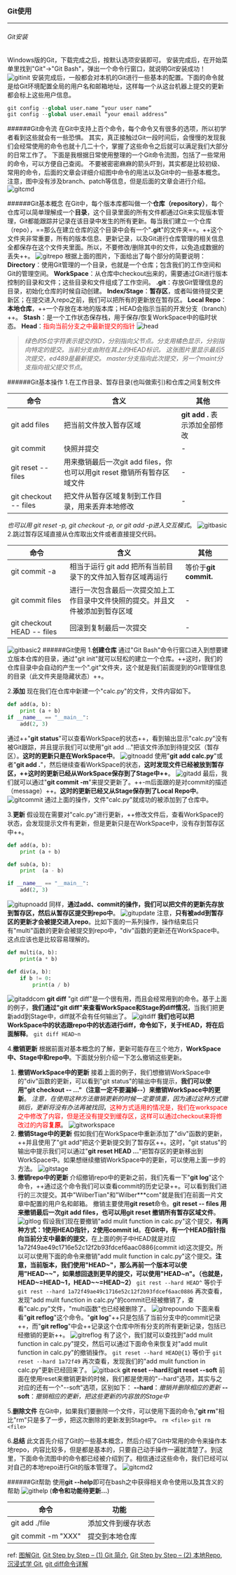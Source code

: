 ### Git使用
***
###### Git安装
Windows版的Git，下载完成之后，按默认选项安装即可。
安装完成后，在开始菜单里找到"Git"->"Git Bash"，弹出一个命令行窗口，就说明Git安装成功！
![gitinit](http://images.cnblogs.com/cnblogs_com/prayjourney/1041349/o_gitinit.png)
安装完成后，一般都会对本机的Git进行一些基本的配置。下面的命令就是给Git环境配置全局的用户名和邮箱地址，这样每一个从这台机器上提交的更新都会标上这些用户信息。

```python
git config --global user.name “your user name”
git config --global user.email “your email address”
```

######Git命令流
在Git中支持上百个命令，每个命令又有很多的选项，所以初学者看到这些就会有一些恐惧。
其实，真正接触过Git一段时间后，会慢慢的发现我们会经常使用的命令也就十几二十个，掌握了这些命令之后就可以满足我们大部分的日常工作了。
下面是我根据日常使用整理的一个Git命令流图，包括了一些常用的命令，可以方便自己查阅。
不要被密密麻麻的箭头吓到，其实都是比较初级、常用的命令，后面的文章会详细介绍图中命令的用法以及Git中的一些基本概念。注意，图中没有涉及branch、patch等信息，但是后面的文章会进行介绍。
![gitcmd](http://images.cnblogs.com/cnblogs_com/prayjourney/1041349/o_gitcmd.png)


######Git基本概念
在Git中，每个版本库都叫做一个**仓库（repository）**，每个仓库可以简单理解成一个**目录**，这个目录里面的所有文件都通过Git来实现版本管理，Git都能跟踪并记录在该目录中发生的所有更新。每当我们建立一个仓库（repo），==那么在建立仓库的这个目录中会有一个"**.git**"的文件夹==。++这个文件夹非常重要，所有的版本信息、更新记录，以及Git进行仓库管理的相关信息全都保存在这个文件夹里面。所以，不要修改/删除其中的文件，以免造成数据的丢失++。
![gitrepo](http://images.cnblogs.com/cnblogs_com/prayjourney/1041349/o_gitrepo.png)
根据上面的图片，下面给出了每个部分的简要说明：
**Directory**：使用Git管理的一个目录，也就是一个仓库；包含我们的工作空间和Git的管理空间。
**WorkSpace**：从仓库中checkout出来的，需要通过Git进行版本控制的目录和文件；这些目录和文件组成了工作空间。
**.git**：存放Git管理信息的目录，初始化仓库的时候自动创建。
**Index/Stage**：**暂存区**，或者叫做待提交更新区；在提交进入repo之前，我们可以把所有的更新放在暂存区。
**Local Repo**：**本地仓库**，++一个存放在本地的版本库；HEAD会指示当前的开发分支（branch）++。
**Stash**：是一个工作状态保存栈，用于保存/恢复WorkSpace中的临时状态。
**Head**：<font color="red">指向当前分支之中最新提交的指针</font>
![head](http://images.cnblogs.com/cnblogs_com/prayjourney/1041349/o_head.png)
>*绿色的5位字符表示提交的ID，分别指向父节点。分支用橘色显示，分别指向特定的提交。当前分支由附在其上的HEAD标识。 这张图片里显示最后5次提交，ed489是最新提交。 master分支指向此次提交，另一个maint分支指向祖父提交节点*。

######Git基本操作
1.在工作目录、暂存目录(也叫做索引)和仓库之间复制文件

| 命令 | 含义 | 其他 |
|--------|--------|--------|
|  git add files  |  把当前文件放入暂存区域  |  **git add .** 表示添加全部修改   |
|  git commit     |  快照并提交            |  -  |
|  git reset -- files    | 用来撤销最后一次git add files，你也可以用git reset 撤销所有暂存区域文件|  -  |
|  git checkout -- files | 把文件从暂存区域复制到工作目录，用来丢弃本地修改|  -  |
*也可以用 git reset -p, git checkout -p, or git add -p进入交互模式*。
![gitbasic](http://images.cnblogs.com/cnblogs_com/prayjourney/1041349/o_gitbasic.png)
2.跳过暂存区域直接从仓库取出文件或者直接提交代码。

| 命令 | 含义 | 其他 |
|--------|--------|--------|
|git commit -a |相当于运行 git add 把所有当前目录下的文件加入暂存区域再运行|等价于**git commit.**|
|git commit files| 进行一次包含最后一次提交加上工作目录中文件快照的提交。并且文件被添加到暂存区域|  -  |
|git checkout HEAD -- files | 回滚到复制最后一次提交|  -  |
![gitbasic2](http://images.cnblogs.com/cnblogs_com/prayjourney/1041349/o_gitbasic2.png)
######Git使用
1.**创建仓库**
通过"Git Bash"命令行窗口进入到想要建立版本仓库的目录，通过"git init"就可以轻松的建立一个仓库。++这时，我们的仓库目录中会自动的产生一个".git"文件夹，这个就是我们前面提到的Git管理信息的目录（此文件夹是隐藏状态）++。

2.**添加**
现在我们在仓库中新建一个"calc.py"的文件，文件内容如下。
```python
def add(a, b):
    print (a + b)
if __name__ == "__main__":
    add(2, 3)
```
通过++"**git status**"可以查看WorkSpace的状态++，看到输出显示"calc.py"没有被Git跟踪，并且提示我们可以使用"git add <file>..."把该文件添加到待提交区（暂存区）。**这时的更新只是在WorkSpace中**。
![gitnoadd](http://images.cnblogs.com/cnblogs_com/prayjourney/1041349/o_gitnoadd.png)
使用"**git add calc.py**"或者"**git add .**"，然后继续查看WorkSpace的状态，**这时发现文件已经被放到暂存区，++这时的更新已经从WorkSpace保存到了Stage中++**。
![gitadd](http://images.cnblogs.com/cnblogs_com/prayjourney/1041349/o_gitadd.png)
最后，我们就可以通过"**git commit -m**"来提交更新了。++-m后面跟的是对commit的描述（message）++。**这时的更新已经又从Stage保存到了Local Repo中**。
![gitcommit](http://images.cnblogs.com/cnblogs_com/prayjourney/1041349/o_gitcommit.png)
通过上面的操作，文件"calc.py"就成功的被添加到了仓库中。

3.**更新**
假设现在需要对"calc.py"进行更新，++修改文件后，查看WorkSpace的状态，会发现提示文件有更新，但是更新只是在WorkSpace中，没有存到暂存区中++。
```python
def add(a, b):
    print (a + b)

def sub(a, b):
    print  (a - b)

if __name__ == "__main__":
    add(2, 3)
```
![gitupnoadd](http://images.cnblogs.com/cnblogs_com/prayjourney/1041349/o_gitupnoadd.png)
同样，**通过add、commit的操作，我们可以把文件的更新先存放到暂存区，然后从暂存区提交到repo中**。
![gitupdate](http://images.cnblogs.com/cnblogs_com/prayjourney/1041349/o_gitupdate.png)
注意，**只有被add到暂存区的更新才会被提交进入repo**。比如下面的一系列操作，操作结束后只有"multi"函数的更新会被提交到repo中，"div"函数的更新还在WorkSpace中。这点应该也是比较容易理解的。
```python
def multi(a, b):
    print(a * b)

def div(a, b):
    if b != 0:
        print(a / b)
```
![gitaddcom](http://images.cnblogs.com/cnblogs_com/prayjourney/1041349/o_gitaddcom.png)
**git diff**
"git diff"是一个很有用，而且会经常用到的命令。基于上面的例子，**我们通过"git diff"来查看WorkSpace和Stage的diff情况**，当我们把更新add到Stage中，diff就不会有任何输出了。
![gitdiff](http://images.cnblogs.com/cnblogs_com/prayjourney/1041349/o_gitdiff.png)
**我们也可以把WorkSpace中的状态跟repo中的状态进行diff，命令如下，关于HEAD，将在后面解释**。
`git diff HEAD~n`

4.**撤销更新**
根据前面对基本概念的了解，更新可能存在三个地方，**WorkSpace中、Stage中和repo中**。下面就分别介绍一下怎么撤销这些更新。
  1. **撤销WorkSpace中的更新**
  接着上面的例子，我们想撤销WorkSpace中的"div"函数的更新，可以看到"git status"的输出中有提示，**我们可以使用"git checkout -- <file>…"（注意一定不要漏掉--）来撤销WorkSpace中的更新**。
*注意，在使用这种方法撤销更新的时候一定要慎重，因为通过这种方式撤销后，更新将没有办法再被找回*，<font color=red>这种方式适用的情况是，我们在workspace之中修改了内容，但是还没有提交到缓存区，这样可以通过checkout来将修改过的内容**复原**</font>。
![gitworkspace](http://images.cnblogs.com/cnblogs_com/prayjourney/1041349/o_gitworkspace.png)
  2. **撤销Stage中的更新**
  假如我们在WorkSpace中重新添加了"div"函数的更新，++并且使用了"git add"把这个更新提交到了暂存区++。这时，"git status"的输出中提示我们可以通过"**git reset HEAD <file>...**"把暂存区的更新移出到WorkSpace中。如果想继续撤销WorkSpace中的更新，可以使用上面一步的方法。
![gitstage](http://images.cnblogs.com/cnblogs_com/prayjourney/1041349/o_gitstage.png)
  3. **撤销repo中的更新**
介绍撤销repo中的更新之前，我们先看一下"**git log**"这个命令，++通过这个命令我们可以查看commit的历史记录++。可以看到我们进行的三次提交。其中"WilberTian"和"Wilber\*\*\*com"就是我们在前面一片文章中配置的用户名和邮箱。
撤销主要使用**git reset**命令。**git reset -- files 用来撤销最后一次git add files，也可以用git reset 撤销所有暂存区域文件**。
![gitlog](http://images.cnblogs.com/cnblogs_com/prayjourney/1041349/o_gitlog.png)
假设我们现在要撤销"add mulit function in calc.py"这个提交，**有两种方式：1使用HEAD指针，2使用commit id**。**在Git中，有一个HEAD指针指向当前分支中最新的提交**，在上面的例子中HEAD就是对应1a72f49ae49c1716e52c12f2b93fdcef6aac0886(commit id)这次提交。所以可以使用下面的命令来撤销"add mulit function in calc.py"这个提交。**注意，当前版本，我们使用"HEAD\~"，那么再前一个版本可以使用"HEAD\~\~"，如果想回退到更早的提交，可以使用"HEAD\~n"。（也就是，HEAD\~=HEAD\~1，HEAD\~\~=HEAD\~2）**
`git rest --hard HEAD^`
等价于
`git rest --hard 1a72f49ae49c1716e52c12f2b93fdcef6aac0886`
再次查看，发现"add mulit function in calc.py"的commit已经被撤销了，查看"calc.py"文件，"multi函数"也已经被删除了。
![gitrepoundo](http://images.cnblogs.com/cnblogs_com/prayjourney/1041349/o_gitrepoundo.png)
下面来看看"**git reflog**"这个命令。"**git log**"++只是包括了当前分支中的commit记录++，而"**git reflog**"中会++记录这个仓库中所有分支的所有更新记录，包括已经撤销的更新++。
![gitreflog](http://images.cnblogs.com/cnblogs_com/prayjourney/1041349/o_gitreflog.png)
有了这个，我们就可以查找到"add mulit function in calc.py"提交，然后可以通过下面命令来恢复对"add mulit function in calc.py"的撤销操作。
`git reset --hard HEAD@{1}`
等价于
`git reset --hard 1a72f49`
再次查看，发现我们的"add mulit function in calc.py"更新已经回来了。
![gitback](http://images.cnblogs.com/cnblogs_com/prayjourney/1041349/o_gitback.png)
**git reset --hard**和**git reset --soft**
前面在使用reset来撤销更新的时候，我们都是使用的"--hard"选项，其实与之对应的还有一个"--soft"选项，区别如下：
**--hard**：*撤销并删除相应的更新*
**--soft**：*撤销相应的更新，把这些更新的内容放的Stage中*

5.**删除文件**
  在Git中，如果我们要删除一个文件，可以使用下面的命令,"**git rm**"相比"rm"只是多了一步，把这次删除的更新发到Stage中。
`rm <file>`
`git rm <file>`

6.**总结**
此文首先介绍了Git的一些基本概念，然后介绍了Git中常用的命令来操作本地repo，内容比较多，但是都是基本的，只要自己动手操作一遍就清楚了。到这里，下面命令流图中的命令都已经被介绍到了。相信通过这些命令，我们已经可以对自己的本地repo进行Git的版本管理了。
![gitcmd2](http://images.cnblogs.com/cnblogs_com/prayjourney/1041349/o_gitcmd2.png)

######Git帮助
使用**git \-\-help**即可在bash之中获得相关命令使用以及其含义的帮助
![githelp](http://images.cnblogs.com/cnblogs_com/prayjourney/1041349/o_githelp.png)
(**命令和功能待更新...**)

| 命令 | 功能 |
|--------|--------|
|  git add ./file      |  添加文件到缓存状态     |
|  git commit -m "XXX"      |  提交到本地仓库     |
ref:
[图解Git](http://marklodato.github.io/visual-git-guide/index-zh-cn.html), [Git Step by Step – (1) Git 简介](http://www.cnblogs.com/wilber2013/p/4185643.html), [Git Step by Step – (2) 本地Repo](http://www.cnblogs.com/wilber2013/p/4189920.html), [沉浸式学 Git](http://igit.linuxtoy.org/contents.html), [git diff命令详解](http://www.cnblogs.com/wish123/p/3963224.html)